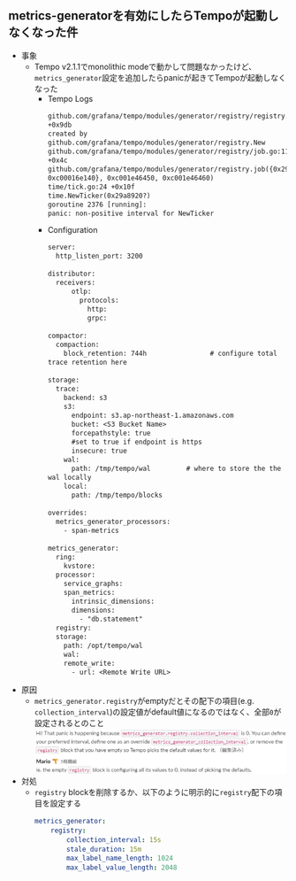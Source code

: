 ## metrics-generatorを有効にしたらTempoが起動しなくなった件
- 事象
  - Tempo v2.1.1でmonolithic modeで動かして問題なかったけど、`metrics_generator`設定を追加したらpanicが起きてTempoが起動しなくなった
    - Tempo Logs
      ~~~
      github.com/grafana/tempo/modules/generator/registry/registry.go:122 +0x9db
      created by github.com/grafana/tempo/modules/generator/registry.New
      github.com/grafana/tempo/modules/generator/registry/job.go:11 +0x4c
      github.com/grafana/tempo/modules/generator/registry.job({0x29a8920, 0xc00016e140}, 0xc001e46450, 0xc001e46460)
      time/tick.go:24 +0x10f
      time.NewTicker(0x29a8920?)
      goroutine 2376 [running]:
      panic: non-positive interval for NewTicker
      ~~~
    - Configuration
      ~~~
      server:
        http_listen_port: 3200
       
      distributor:
        receivers:
            otlp:
              protocols:
                http:
                grpc:
       
      compactor:
        compaction:
          block_retention: 744h                # configure total trace retention here
       
      storage:
        trace:
          backend: s3
          s3:
            endpoint: s3.ap-northeast-1.amazonaws.com
            bucket: <S3 Bucket Name>
            forcepathstyle: true
            #set to true if endpoint is https
            insecure: true
          wal:
            path: /tmp/tempo/wal         # where to store the the wal locally
          local:
            path: /tmp/tempo/blocks
       
      overrides:
        metrics_generator_processors:
          - span-metrics
       
      metrics_generator:
        ring:
          kvstore:
        processor:
          service_graphs:
          span_metrics:
            intrinsic_dimensions:
            dimensions:
              - "db.statement"
        registry:
        storage:
          path: /opt/tempo/wal
          wal:
          remote_write:
            - url: <Remote Write URL>      
      ~~~
- 原因
  - `metrics_generator.registry`がemptyだとその配下の項目(e.g. `collection_interval`)の設定値がdefault値になるのではなく、全部`0`が設定されるとのこと  
      ![](img/registry_trouble.jpg)
- 対処
  - `registry` blockを削除するか、以下のように明示的に`registry`配下の項目を設定する
    ~~~yaml
    metrics_generator:
        registry:
            collection_interval: 15s
            stale_duration: 15m
            max_label_name_length: 1024
            max_label_value_length: 2048
    ~~~

